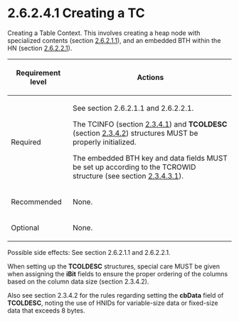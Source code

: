 <html dir="LTR" xmlns:mshelp="http://msdn.microsoft.com/mshelp" xmlns:ddue="http://ddue.schemas.microsoft.com/authoring/2003/5" xmlns:xlink="http://www.w3.org/1999/xlink" xmlns:tool="http://www.microsoft.com/tooltip">
    <head>
        <meta http-equiv="Content-Type" content="text/html; CHARSET=utf-8"></meta>
        <meta name="save" content="history"></meta>
        <title>2.6.2.4.1 Creating a TC</title>
        <xml>
            <mshelp:toctitle title="2.6.2.4.1 Creating a TC"></mshelp:toctitle>
            <mshelp:rltitle title="[MS-PST]: Creating a TC"></mshelp:rltitle>
            <mshelp:keyword index="A" term="a3cafcd6-454a-46b4-a122-ebbda9ae56fb"></mshelp:keyword>
            <mshelp:attr name="DCSext.ContentType" value="open specification"></mshelp:attr>
            <mshelp:attr name="AssetID" value="a3cafcd6-454a-46b4-a122-ebbda9ae56fb"></mshelp:attr>
            <mshelp:attr name="TopicType" value="kbRef"></mshelp:attr>
            <mshelp:attr name="DCSext.Title" value="[MS-PST]: Creating a TC" />
        </xml>
    </head>
    <body>
        <div id="header">
            <h1 class="heading">2.6.2.4.1 Creating a TC</h1>
        </div>
        <div id="mainSection">
            <div id="mainBody">
                <div id="allHistory" class="saveHistory"></div>
                <div id="sectionSection0" class="section" name="collapseableSection">
                    

<p>Creating a Table Context. This involves creating a heap node
with specialized contents (section <a href="a29ef0f7-1a42-4483-a14c-c245d066e23a.md">2.6.2.1.1</a>), and an
embedded BTH within the HN (section <a href="bfb05b53-2091-49be-a9e1-1d2434f997ed.md">2.6.2.2.1</a>).</p>

<table>
 <thead>
  <tr>
   <th>
   <p>Requirement level</p>
   </th>
   <th>
   <p><b><span>Actions</span></b></p>
   </th>
  </tr>
 </thead>
 <tr>
  <td>
  <p>Required</p>
  </td>
  <td>
  <p>See section 2.6.2.1.1 and 2.6.2.2.1.</p>
  <p>The TCINFO (section <a href="45b3a0c5-d6d6-4e02-aebf-13766ff693f0.md">2.3.4.1</a>) and <b>TCOLDESC</b>
  (section <a href="3a2f63cf-bb40-4559-910c-e55ec43d9cbb.md">2.3.4.2</a>)
  structures MUST be properly initialized.</p>
  <p>The embedded BTH key and data fields MUST be set up
  according to the TCROWID structure (see section <a href="e20b5cf4-ea56-48b8-a8fa-e086c9b862ca.md">2.3.4.3.1</a>).</p>
  </td>
 </tr>
 <tr>
  <td>
  <p>Recommended</p>
  </td>
  <td>
  <p>None.</p>
  </td>
 </tr>
 <tr>
  <td>
  <p>Optional</p>
  </td>
  <td>
  <p>None.</p>
  </td>
 </tr>
</table>

<p>Possible side effects: See section 2.6.2.1.1 and 2.6.2.2.1.</p>

<p>When setting up the <b>TCOLDESC</b> structures, special care
MUST be given when assigning the <b>iBit</b> fields to ensure the proper
ordering of the columns based on the column data size (section 2.3.4.2).</p>

<p>Also see section 2.3.4.2 for the rules regarding setting the
<b>cbData</b> field of <b>TCOLDESC</b>, noting the use of HNIDs for
variable-size data or fixed-size data that exceeds 8 bytes.</p>
                </div>
            </div>
        </div>
    </body>
</html>
